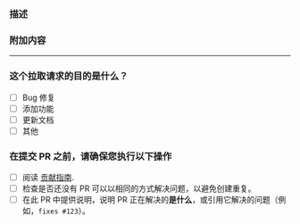 <!-- 感谢您的贡献！ -->

### 描述

<!-- 请在此处插入您的描述，并特别提供有关此 PR 正在解决的“什么”的信息 -->

### 附加内容

<!-- 例如你有什么想让评论者关注的吗？ -->

---

### 这个拉取请求的目的是什么？ <!-- (在项目旁边输入一个“X”) -->

- [ ] Bug 修复
- [ ] 添加功能
- [ ] 更新文档
- [ ] 其他

### 在提交 PR 之前，请确保您执行以下操作

- [ ] 阅读 [贡献指南](https://github.com/2214962083/segi-helper-browser-extensions/blob/master/CONTRIBUTING.md).
- [ ] 检查是否还没有 PR 可以以相同的方式解决问题，以避免创建重复。
- [ ] 在此 PR 中提供说明，说明 PR 正在解决的**是什么**，或引用它解决的问题（例如，`fixes #123`）。
